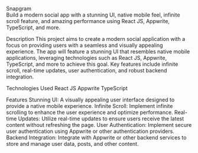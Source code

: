Snapgram <br/>
Build a modern social app with a stunning UI, native mobile feel, infinite scroll feature, and amazing performance using React JS, Appwrite, TypeScript, and more.

Description
This project aims to create a modern social application with a focus on providing users with a seamless and visually appealing experience. The app will feature a stunning UI that resembles native mobile applications, leveraging technologies such as React JS, Appwrite, TypeScript, and more to achieve this goal. Key features include infinite scroll, real-time updates, user authentication, and robust backend integration.

Technologies Used
React JS
Appwrite
TypeScript

Features
Stunning UI: A visually appealing user interface designed to provide a native mobile experience.
Infinite Scroll: Implement infinite scrolling to enhance the user experience and optimize performance.
Real-time Updates: Utilize real-time updates to ensure users receive the latest content without refreshing the page.
User Authentication: Implement secure user authentication using Appwrite or other authentication providers.
Backend Integration: Integrate with Appwrite or other backend services to store and manage user data, posts, and other content.

